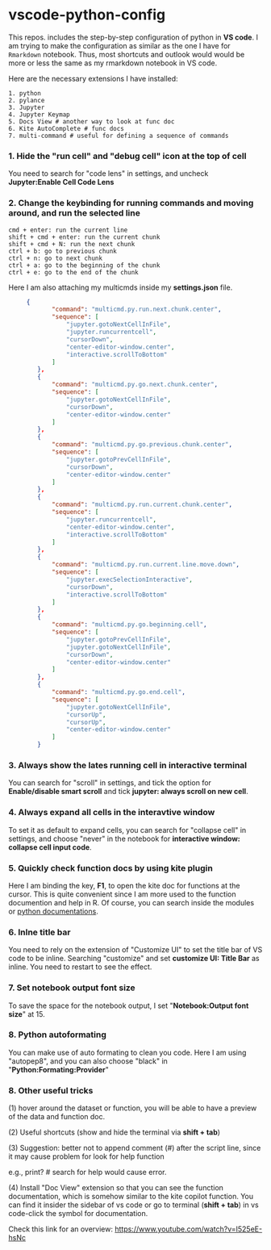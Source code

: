 # vscode-python-config

This repos. includes the step-by-step configuration of python in **VS code**. I am trying to make the configuration as similar as the one I have for `Rmarkdown` notebook. Thus, most shortcuts and outlook would would be more or less the same as my rmarkdown notebook in VS code.

Here are the necessary extensions I have installed:

```
1. python
2. pylance
3. Jupyter 
4. Jupyter Keymap
5. Docs View # another way to look at func doc
6. Kite AutoComplete # func docs
7. multi-command # useful for defining a sequence of commands
```

### 1. Hide the "run cell" and "debug cell" icon at the top of cell

You need to search for "code lens" in settings, and uncheck **Jupyter:Enable Cell Code Lens**


### 2. Change the keybinding for running commands and moving around, and run the selected line

```
cmd + enter: run the current line
shift + cmd + enter: run the current chunk
shift + cmd + N: run the next chunk
ctrl + b: go to previous chunk
ctrl + n: go to next chunk
ctrl + a: go to the beginning of the chunk
ctrl + e: go to the end of the chunk
```

Here I am also attaching my multicmds inside my **settings.json** file. 

```json
     {
            "command": "multicmd.py.run.next.chunk.center",
            "sequence": [
                "jupyter.gotoNextCellInFile",
                "jupyter.runcurrentcell",
                "cursorDown",
                "center-editor-window.center",
                "interactive.scrollToBottom"
            ]
        },
        {
            "command": "multicmd.py.go.next.chunk.center",
            "sequence": [
                "jupyter.gotoNextCellInFile",
                "cursorDown",
                "center-editor-window.center"
            ]
        },
        {
            "command": "multicmd.py.go.previous.chunk.center",
            "sequence": [
                "jupyter.gotoPrevCellInFile",
                "cursorDown",
                "center-editor-window.center"
            ]
        },
        {
            "command": "multicmd.py.run.current.chunk.center",
            "sequence": [
                "jupyter.runcurrentcell",
                "center-editor-window.center",
                "interactive.scrollToBottom"
            ]
        },
        {
            "command": "multicmd.py.run.current.line.move.down",
            "sequence": [
                "jupyter.execSelectionInteractive",
                "cursorDown",
                "interactive.scrollToBottom"
            ]
        },
        {
            "command": "multicmd.py.go.beginning.cell",
            "sequence": [
                "jupyter.gotoPrevCellInFile",
                "jupyter.gotoNextCellInFile",
                "cursorDown",
                "center-editor-window.center"
            ]
        },
        {
            "command": "multicmd.py.go.end.cell",
            "sequence": [
                "jupyter.gotoNextCellInFile",
                "cursorUp",
                "cursorUp",
                "center-editor-window.center"
            ]
        }
```



### 3. Always show the lates running cell in interactive terminal

You can search for "scroll" in settings, and tick the option for **Enable/disable smart scroll** and tick **jupyter: always scroll on new cell**.

### 4. Always expand all cells in the interavtive window

To set it as default to expand cells, you can search for "collapse cell" in settings, and choose "never" in the notebook for **interactive window: collapse cell input code**.

### 5. Quickly check function docs by using kite plugin

Here I am binding the key, **F1**, to open the kite doc for functions at the cursor. This is quite convenient since I am more used to the function documention and help in R. Of course, you can search inside the modules or [python documentations](https://docs.python.org/3/).

### 6. Inlne title bar

You need to rely on the extension of "Customize UI" to set the title bar of VS code to be inline. Searching "customize" and set **customize UI: Title Bar** as inline. You need to restart to see the effect.

### 7. Set notebook output font size

To save the space for the notebook output, I set "**Notebook:Output font size**" at 15.

### 8. Python autoformating

You can make use of auto formating to clean you code. Here I am using "autopep8", and you can also choose "black" in  "**Python:Formating:Provider**"

### 8. Other useful tricks

(1) hover around the dataset or function, you will be able to have a preview of the data and function doc.

(2) Useful shortcuts (show and hide the terminal via **shift + tab**)

(3) Suggestion: better not to append comment (#) after the script line, since it may cause problem for look for help function

e.g., print? # search for help would cause error.

(4) Install "Doc View" extension so that you can see the function documentation, which is somehow similar to the kite copilot function. You can find it insider the sidebar of vs code or go to terminal (**shift + tab**) in vs code-click the symbol for documentation.

Check this link for an overview: https://www.youtube.com/watch?v=I525eE-hsNc
